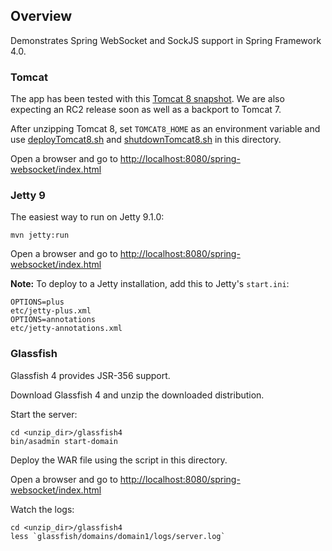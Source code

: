 ## Overview

Demonstrates Spring WebSocket and SockJS support in Spring Framework 4.0.

### Tomcat

The app has been tested with this [Tomcat 8 snapshot](https://repository.apache.org/content/repositories/snapshots/org/apache/tomcat/tomcat/8.0-SNAPSHOT/tomcat-8.0-20130815.225136-6.zip). We are also expecting an RC2 release soon as well as a backport to Tomcat 7.

After unzipping Tomcat 8, set `TOMCAT8_HOME` as an environment variable and use [deployTomcat8.sh](https://github.com/colley/spring-websocket/master/deployTomcat8.sh) and [shutdownTomcat8.sh](https://github.com/colley/spring-websocket/master/shutdownTomcat8.sh) in this directory.

Open a browser and go to <http://localhost:8080/spring-websocket/index.html>

### Jetty 9

The easiest way to run on Jetty 9.1.0:

    mvn jetty:run

Open a browser and go to <http://localhost:8080/spring-websocket/index.html>

**Note:** To deploy to a Jetty installation, add this to Jetty's `start.ini`:

    OPTIONS=plus
    etc/jetty-plus.xml
    OPTIONS=annotations
    etc/jetty-annotations.xml

### Glassfish

Glassfish 4 provides JSR-356 support.

Download Glassfish 4 and unzip the downloaded distribution.

Start the server:

    cd <unzip_dir>/glassfish4
    bin/asadmin start-domain

Deploy the WAR file using the script in this directory.

Open a browser and go to <http://localhost:8080/spring-websocket/index.html>

Watch the logs:

    cd <unzip_dir>/glassfish4
    less `glassfish/domains/domain1/logs/server.log`


